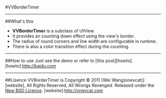 #VVBorderTimer

---
##What's this
* **VVBorderTimer** is a subclass of UIView.
* It provides an counting down effect using the view's border. 
* The radius of round corners and line width are configurable in runtime. 
* There is also a color transition effect during the counting.

---

##How to use
Just see the demo or refer to [this post][howto].
[howto]:http://baidu.com

*****

##Lisence
VVBorderTimer is Copyright © 2011 [Wei Wang(onevcat)][website], All Rights Reserved, All Wrongs Revenged. Released under the [New BSD Licence](http://www.opensource.org/licenses/bsd-license.php).
[website]:http://onevcat.com